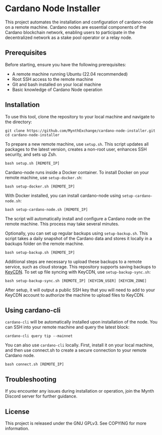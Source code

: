 # Cardano Node Installer

This project automates the installation and configuration of
cardano-node on a remote machine. Cardano nodes are essential components
of the Cardano blockchain network, enabling users to participate in the
decentralized network as a stake pool operator or a relay node.

## Prerequisites

Before starting, ensure you have the following prerequisites:

  - A remote machine running Ubuntu (22.04 recommended)
  - Root SSH access to the remote machine
  - Git and bash installed on your local machine
  - Basic knowledge of Cardano Node operation

## Installation

To use this tool, clone the repository to your local machine and
navigate to the directory:

    git clone https://github.com/MynthExchange/cardano-node-installer.git
    cd cardano-node-installer

To prepare a new remote machine, use `setup.sh`. This script updates all
packages to the latest version, creates a non-root user, enhances SSH
security, and sets up Zsh.

    bash setup.sh [REMOTE_IP]

Cardano-node runs inside a Docker container. To install Docker on your
remote machine, use `setup-docker.sh`:

    bash setup-docker.sh [REMOTE_IP]

With Docker installed, you can install cardano-node using
`setup-cardano-node.sh`:

    bash setup-cardano-node.sh [REMOTE_IP]

The script will automatically install and configure a Cardano node on
the remote machine. This process may take several minutes.

Optionally, you can set up regular backups using `setup-backup.sh`. This
script takes a daily snapshot of the Cardano data and stores it locally
in a backups folder on the remote machine.

    bash setup-backup.sh [REMOTE_IP]

Additional steps are necessary to upload these backups to a remote
service, such as cloud storage. This repository supports saving backups
to [KeyCDN](https://www.keycdn.com/). To set up file syncing with
KeyCDN, use `setup-backup-sync.sh`:

    bash setup-backup-sync.sh [REMOTE_IP] [KEYCDN_USER] [KEYCDN_ZONE]

After setup, it will output a public SSH key that you will need to add
to your KeyCDN account to authorize the machine to upload files to
KeyCDN.

## Using cardano-cli

`cardano-cli` will be automatically installed upon installation of the
node. You can SSH into your remote machine and query the latest block:

    cardano-cli query tip --mainnet

You can also use `cardano-cli` locally. First, install it on your local
machine, and then use connect.sh to create a secure connection to your
remote Cardano node.

    bash connect.sh [REMOTE_IP]

## Troubleshooting

If you encounter any issues during installation or operation, join the
Mynth Discord server for further guidance.

## License

This project is released under the GNU GPLv3. See COPYING for more
information.
